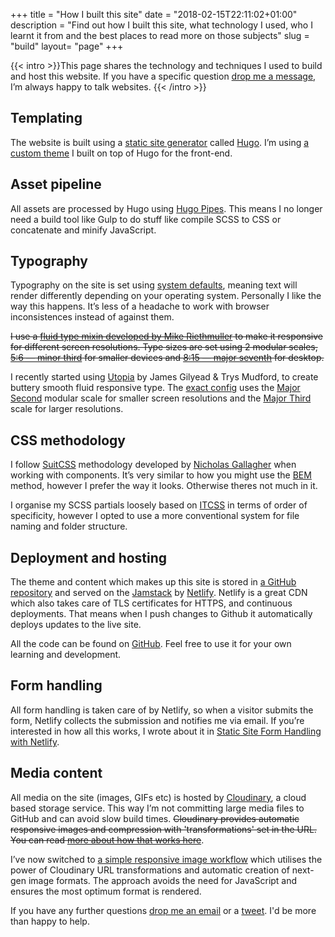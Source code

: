 +++
title = "How I built this site"
date = "2018-02-15T22:11:02+01:00"
description = "Find out how I built this site, what technology I used, who I learnt it from and the best places to read more on those subjects"
slug = "build"
layout= "page"
+++

{{< intro >}}This page shares the technology and techniques I used to build and host this website.  If you have a specific question [drop me a message](/contact), I’m always happy to talk websites. {{< /intro >}}

## Templating

The website is built using a [static site generator](https://www.staticgen.com/) called [Hugo](https://gohugo.io/). I’m using [a custom theme](https://github.com/harrycresswell/harry/tree/master/themes/hc-starter) I built on top of Hugo for the front-end.

## Asset pipeline

All assets are processed by Hugo using [Hugo Pipes](https://gohugo.io/hugo-pipes/). This means I no longer need a build tool like Gulp to do stuff like compile SCSS to CSS or concatenate and minify JavaScript.

## Typography

Typography on the site is set using [system defaults](https://css-tricks.com/snippets/css/system-font-stack/), meaning text will render differently depending on your operating system. Personally I like the way this happens. It’s less of a headache to work with browser inconsistences instead of against them.

~~I use a [fluid type mixin developed by Mike Riethmuller](https://www.madebymike.com.au/writing/fluid-type-calc-examples/) to make it responsive for different screen resolutions. Type sizes are set using 2 modular scales, [5:6 — minor third](http://www.modularscale.com/?1&em&1.2) for smaller devices and [8:15 — major seventh](http://www.modularscale.com/?1&em&1.875) for desktop.~~

I recently started using [Utopia](https://utopia.fyi/) by James Gilyead & Trys Mudford, to create buttery smooth fluid responsive type. The [exact config](https://utopia.fyi/type/calculator?c=320,16,1.125,1140,20,1.25,4,1,&s=0.75|0.5|0.25,1.5|2|3|4|6,s-l) uses the [Major Second](https://www.modularscale.com/?1&em&1.125) modular scale for smaller screen resolutions and the [Major Third](https://www.modularscale.com/?1&em&1.25) scale for larger resolutions.


## CSS methodology

I follow [SuitCSS](https://suitcss.github.io/) methodology developed by [Nicholas Gallagher](http://nicolasgallagher.com/) when working with components. It’s very similar to how you might use the [BEM](http://getbem.com/) method, however I prefer the way it looks. Otherwise theres not much in it.

I organise my SCSS partials loosely based on [ITCSS](https://www.xfive.co/blog/itcss-scalable-maintainable-css-architecture/) in terms of order of specificity, however I opted to use a more conventional system for file naming and folder structure.

## Deployment and hosting

The theme and content which makes up this site is stored in [a GitHub repository](https://github.com/harrycresswell/harry) and served on the [Jamstack](https://jamstack.org/) by [Netlify](https://www.netlify.com/). Netlify is a great CDN which also takes care of TLS certificates for HTTPS, and continuous deployments. That means when I push changes to Github it automatically deploys updates to the live site.

All the code can be found on [GitHub](https://github.com/harrycresswell/harry). Feel free to use it for your own learning and development.

## Form handling

All form handling is taken care of by Netlify, so when a visitor submits the form, Netlify collects the submission and notifies me via email. If you’re interested in how all this works, I wrote about it in [Static Site Form Handling with Netlify](/articles/forms-with-netlify/).

## Media content

All media on the site (images, GIFs etc) is hosted by [Cloudinary](https://cloudinary.com/), a cloud based storage service. This way I’m not committing large media files to GitHub and can avoid slow build times. ~~Cloudinary provides automatic responsive images and compression with 'transformations' set in the URL. You can read [more about how that works here](/articles/cloudinary/)~~. 

I’ve now switched to [a simple responsive image workflow](/writing/responsive-images-next-gen-formats/) which utilises the power of Cloudinary URL transformations and automatic creation of next-gen image formats. The approach avoids the need for JavaScript and ensures the most optimum format is rendered. 

If you have any further questions [drop me an email](mailto:studio@harrycresswell.com) or a [tweet](https://twitter.com/harrycresswell/). I'd be more than happy to help.
